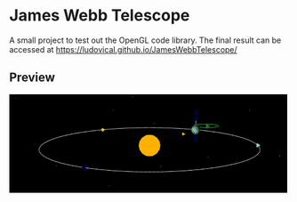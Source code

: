 # James Webb Telescope

A small project to test out the OpenGL code library.
The final result can be accessed at https://ludovical.github.io/JamesWebbTelescope/

## Preview
![Demo gif](https://github.com/LudovicAL/JamesWebbTelescope/blob/main/Demo.gif?raw=true)
